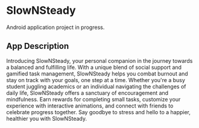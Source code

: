 # SlowNSteady
Android application project in progress.

## App Description
Introducing SlowNSteady, your personal companion in the journey towards a balanced and fulfilling life. With a unique blend of social support and gamified task management, SlowNSteady helps you combat burnout and stay on track with your goals, one step at a time. Whether you're a busy student juggling academics or an individual navigating the challenges of daily life, SlowNSteady offers a sanctuary of encouragement and mindfulness. Earn rewards for completing small tasks, customize your experience with interactive animations, and connect with friends to celebrate progress together. Say goodbye to stress and hello to a happier, healthier you with SlowNSteady.
